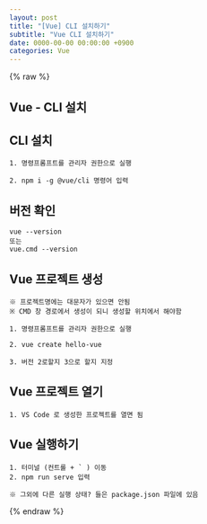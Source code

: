 ```yaml
---  
layout: post  
title: "[Vue] CLI 설치하기"  
subtitle: "Vue CLI 설치하기"  
date: 0000-00-00 00:00:00 +0900  
categories: Vue  
---  
```

{% raw %}  
## Vue - CLI 설치  
  
## CLI 설치  
	1. 명령프롬프트를 관리자 권한으로 실행  
  
	2. npm i -g @vue/cli 명령어 입력  
  
## 버전 확인  
	vue --version  
	또는  
	vue.cmd --version  
  
## Vue 프로젝트 생성  
	※ 프로젝트명에는 대문자가 있으면 안됨  
	※ CMD 창 경로에서 생성이 되니 생성할 위치에서 해야함  
  
	1. 명령프롬프트를 관리자 권한으로 실행  
  
	2. vue create hello-vue  
  
	3. 버전 2로할지 3으로 할지 지정  
  
## Vue 프로젝트 열기  
	1. VS Code 로 생성한 프로젝트를 열면 됨  
  
## Vue 실행하기  
  
	1. 터미널 (컨트롤 + ` ) 이동  
	2. npm run serve 입력  
  
	※ 그외에 다른 실행 상태? 들은 package.json 파일에 있음  
  
{% endraw %}